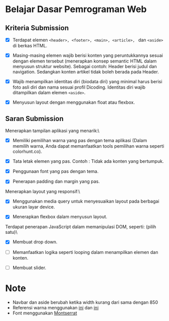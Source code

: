 # Belajar Dasar Pemrograman Web

## Kriteria Submission

- [X] Terdapat elemen ```<header>, <footer>, <main>, <article>, ``` dan ```<aside>``` di berkas HTML.

- [X] Masing-masing elemen wajib berisi konten yang peruntukkannya sesuai dengan elemen tersebut (menerapkan konsep semantic HTML dalam menyusun struktur website).
Sebagai contoh: Header berisi judul dan navigation. Sedangkan konten artikel tidak boleh berada pada Header.

- [X] Wajib menampilkan identitas diri (biodata diri) yang minimal harus berisi foto asli diri dan nama sesuai profil Dicoding. Identitas diri wajib ditampilkan dalam elemen ```<aside>```.

- [X] Menyusun layout dengan menggunakan float atau flexbox.


## Saran Submission

Menerapkan tampilan aplikasi yang menarik:\
- [X] Memiliki pemilihan warna yang pas dengan tema aplikasi (Dalam memilih warna, Anda dapat memanfaatkan tools pemilihan warna seperti colorhunt.co).
    
- [X] Tata letak elemen yang pas.
    Contoh : Tidak ada konten yang bertumpuk.

- [X] Penggunaan font yang pas dengan tema.
    
- [X] Penerapan padding dan margin yang pas.

Menerapkan layout yang responsif:\
- [X] Menggunakan media query untuk menyesuaikan layout pada berbagai ukuran layar device.

- [X] Menerapkan flexbox dalam menyusun layout.

Terdapat penerapan JavaScript dalam memanipulasi DOM, seperti: (pilih satu)\
- [X] Membuat drop down.

- [ ] Memanfaatkan logika seperti looping dalam menampilkan elemen dan konten.

- [ ] Membuat slider.

# Note
- Navbar dan aside berubah ketika width kurang dari sama dengan 850
- Referensi warna menggunakan [ini](https://colorhunt.co/palette/000957344cb7577bc1ebe645) dan [ini](https://colorhunt.co/palette/fff8f3a3e4db1c6dd0fed1ef)
- Font menggunakan [Montserrat](https://fonts.google.com/specimen/Montserrat)